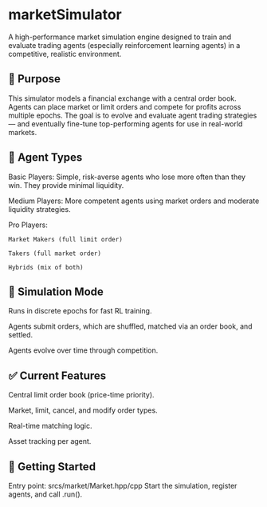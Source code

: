 # marketSimulator

A high-performance market simulation engine designed to train and evaluate trading agents (especially reinforcement learning agents) in a competitive, realistic environment.

## 🧠 Purpose

This simulator models a financial exchange with a central order book. Agents can place market or limit orders and compete for profits across multiple epochs. The goal is to evolve and evaluate agent trading strategies — and eventually fine-tune top-performing agents for use in real-world markets.

## 👤 Agent Types

Basic Players: Simple, risk-averse agents who lose more often than they win. They provide minimal liquidity.

Medium Players: More competent agents using market orders and moderate liquidity strategies.

Pro Players:

    Market Makers (full limit order)

    Takers (full market order)

    Hybrids (mix of both)

## 🔄 Simulation Mode

Runs in discrete epochs for fast RL training.

Agents submit orders, which are shuffled, matched via an order book, and settled.

Agents evolve over time through competition.

## ✅ Current Features

Central limit order book (price-time priority).

Market, limit, cancel, and modify order types.

Real-time matching logic.

Asset tracking per agent.

## 🚀 Getting Started

Entry point:
srcs/market/Market.hpp/cpp
Start the simulation, register agents, and call .run().
